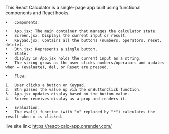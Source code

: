 This React Calculator is a single-page app built using functional components and React hooks.

	•	Components:
 
	•	App.jsx: The main container that manages the calculator state.
	•	Screen.jsx: Displays the current input or result.
	•	Keypad.jsx: Contains all the buttons (numbers, operators, reset, delete).
	•	Btn.jsx: Represents a single button.
	•	State:
	•	display in App.jsx holds the current input as a string.
	•	The string grows as the user clicks numbers/operators and updates when = (evaluate), del, or Reset are pressed.
 
	•	Flow:
 
	1.	User clicks a button on Keypad.
	2.	Btn passes the value up via the onButtonClick function.
	3.	App.jsx updates display based on the button value.
	4.	Screen receives display as a prop and renders it.
 
	•	Evaluation:
	•	The eval() function (with "x" replaced by "*") calculates the result when = is clicked.
 
live site link: https://react-calc-app.onrender.com/
